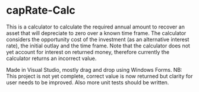 # capRate-Calc

This is a calculator to calculate the required annual amount to recover an asset that will depreciate to zero over a known time frame.
The calculator considers the opportunity cost of the investment (as an alternative interest rate), the initial outlay and the time frame.
Note that the calculator does not yet account for interest on returned money, therefore currently the calculator returns an incorrect value.

Made in Visual Studio, mostly drag and drop using Windows Forms.
NB: This project is not yet complete, correct value is now returned but clarity for user needs to be improved. Also more unit tests should be written.

